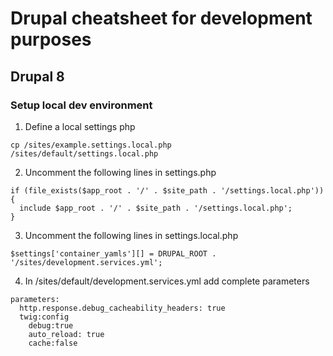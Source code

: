 # Drupal cheatsheet for development purposes


## Drupal 8

### Setup local dev environment

1. Define a local settings php
```
cp /sites/example.settings.local.php  /sites/default/settings.local.php
```

2. Uncomment the following lines in settings.php
```
if (file_exists($app_root . '/' . $site_path . '/settings.local.php')) {
  include $app_root . '/' . $site_path . '/settings.local.php';
}
```

3. Uncomment the following lines in settings.local.php
```
$settings['container_yamls'][] = DRUPAL_ROOT . '/sites/development.services.yml';
```

4. In /sites/default/development.services.yml add complete parameters
```
parameters:
  http.response.debug_cacheability_headers: true
  twig:config
    debug:true
    auto_reload: true
    cache:false
```

